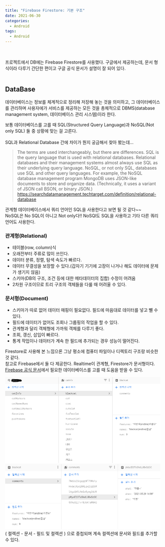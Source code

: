 ```yaml
---
title: "Firebase Firestore: 기본 구조"
date: 2021-06-30
categories:
  - Android
tags:
  - Android
---
```


<br></br>
프로젝트에서 DB에는 Firebase Firestore를 사용했다. 구글에서 제공하는데, 문서 형식이라 다루기 간단한 편이고 구글 공식 문서가 설명이 잘 되어 있다.
<br></br>

## DataBase
데이터베이스는 정보를 체계적으로 정리해 저장해 놓는 것을 의미하고, 그 데이터베이스를 관리하며 사용자에가 서비스를 제공하는 모든 것을 총체적으로 DBMS(database management system, 데이터베이스 관리 시스템)이라 한다.

보통 데이터베이스를 고를 때 SQL(Structured Query Language)과 NoSQL(Not only SQL) 둘 중 상황에 맞는 걸 고른다.
<br></br>
SQL과 Relational Database 간에 차이가 뭔지 궁금해서 찾아 봤는데...
> The terms are used interchangeably, but there are differences. SQL is the query language that is used with relational databases. Relational databases and their management systems almost always use SQL as their underlying query language. NoSQL, or not only SQL, databases use SQL and other query languages. For example, the NoSQL database management program MongoDB uses JSON-like documents to store and organize data. (Technically, it uses a variant of JSON call BSON, or binary JSON.)  
https://searchdatamanagement.techtarget.com/definition/relational-database

관계형 데이터베이스에서 쿼리 언어인 SQL을 사용한다고 보면 될 것 같다~~  
NoSQL은 No SQL이 아니고 Not only다!! NoSQl도 SQL을 사용하고 기타 다른 쿼리 언어도 사용한다.

### 관계형(Relational)
- 테이블(row, column)식
- 오래전부터 주류로 많이 쓰인다.
- 데이터 분류, 정렬, 탐색 속도가 빠르다.
- 데이터 무결성을 보장할 수 있다.(갑자기 기기에 고장이 나거나 해도 데이터에 문제가 생기지 않음)
- 스키마(DB의 구조, 조건 등에 대한 메타데이터의 집합) 수정이 어려움
- 2차원 구조이므로 트리 구조의 객체들을 다룰 때 어려울 수 있다.

### 문서형(Document)
- 스키마가 따로 없어 데이터 매핑이 필요없다. 필드에 마음대로 데이터를 넣고 뺄 수 있다.
- 필드에 데이터가 없어도 조회나 그룹핑의 작업을 할 수 있다.
- 관계형과 달리 객체형에 가까워 객체를 다루기 좋다.
- 조회, 갱신, 삽입이 빠르다.
- 통계 작업이나 데이터가 계속 한 필드에 추가되는 경우 성능이 떨어진다.

Firestore로 사용해 본 느낌으론 그냥 평소에 컴퓨터 파일이나 디렉토리 구조랑 비슷한 것 같다.  
참고로 Firebase에서 둘 다 제공한다. Realtime이 관계형, Firestore가 문서형이다. [Firebase 공식 문서](https://firebase.google.com/docs/database/rtdb-vs-firestore?authuser=0)에서 필요한 데이터베이스를 고를 때 도움을 받을 수 있다.

![1](/img/Android/2/1.PNG)![2](/img/Android/2/2.PNG)  
( 컬렉션 - 문서 - 필드 및 컬렉션 ) 으로 중첩되며 계속 컬렉션에 문서와 필드를 추가할 수 있다.



